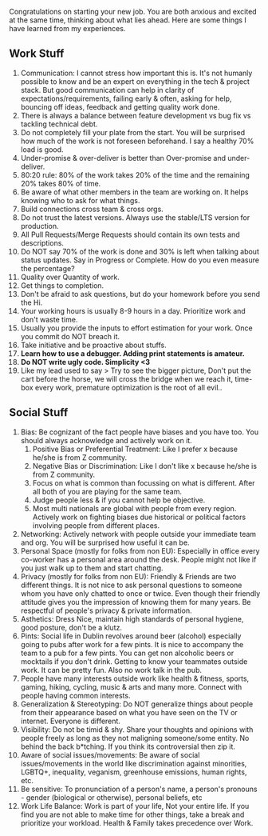 Congratulations on starting your new job. You are both anxious and excited at the same time, thinking about what lies ahead. Here are some things I have learned from my experiences.


## Work Stuff

1. Communication: I cannot stress how important this is. It's not humanly possible to know and be an expert on everything in the tech & project stack. But good communication can help in clarity of expectations/requirements, failing early & often, asking for help, bouncing off ideas, feedback and getting quality work done.
2. There is always a balance between feature development vs bug fix vs tackling technical debt.
3. Do not completely fill your plate from the start. You will be surprised how much of the work is not foreseen beforehand. I say a healthy 70% load is good.
4. Under-promise & over-deliver is better than Over-promise and under-deliver.
5. 80:20 rule: 80% of the work takes 20% of the time and the remaining 20% takes 80% of time.
6. Be aware of what other members in the team are working on. It helps knowing who to ask for what things.
7. Build connections cross team & cross orgs.
8. Do not trust the latest versions. Always use the stable/LTS version for production.
9. All Pull Requests/Merge Requests should contain its own tests and descriptions.
10. Do NOT say 70% of the work is done and 30% is left when talking about status updates. Say in Progress or Complete. How do you even measure the percentage? 
11. Quality over Quantity of work.
12. Get things to completion.
13. Don't be afraid to ask questions, but do your homework before you send the Hi.
14. Your working hours is usually 8-9 hours in a day. Prioritize work and don't waste time.
15. Usually you provide the inputs to effort estimation for your work. Once you commit do NOT breach it. 
16. Take initiative and be proactive about stuffs.
17. **Learn how to use a debugger. Adding print statements is amateur.**
18. **Do NOT write ugly code. Simplicity <3**
19. Like my lead used to say > Try to see the bigger picture, Don't put the cart before the horse, we will cross the bridge when we reach it, time-box every work, premature optimization is the root of all evil..

## Social Stuff

1. Bias: Be cognizant of the fact people have biases and you have too. You should always acknowledge and actively work on it.
    1. Positive Bias or Preferential Treatment: Like I prefer x because he/she is from Z community. 
    2. Negative Bias or Discrimination: Like I don't like x because he/she is from Z community.
    3. Focus on what is common than focussing on what is different. After all both of you are playing for the same team.
    4. Judge people less & if you cannot help be objective. 
    5. Most multi nationals are global with people from every region. Actively work on fighting biases due historical or political factors involving people from different places. 
2. Networking: Actively network with people outside your immediate team and org. You will be surprised how useful it can be.
3. Personal Space (mostly for folks from non EU): Especially in office every co-worker has a personal area around the desk. People might not like if you just walk up to them and start chatting.
4. Privacy (mostly for folks from non EU): Friendly & Friends are two different things. It is not nice to ask personal questions to someone whom you have only chatted to once or twice. Even though their friendly attitude gives you the impression of knowing them for many years. Be respectful of people's privacy & private information.
5. Asthetics: Dress Nice, maintain high standards of personal hygiene, good posture, don't be a klutz.
6. Pints: Social life in Dublin revolves around beer (alcohol) especially going to pubs after work for a few pints. It is nice to accompany the team to a pub for a few pints. You can get non alcoholic beers or mocktails if you don't drink. Getting to know your teammates outside work. It can be pretty fun. Also no work talk in the pub.
7. People have many interests outside work like health & fitness, sports, gaming, hiking, cycling, music & arts and many more. Connect with people having common interests. 
8. Generalization & Stereotyping: Do NOT generalize things about people from their appearance based on what you have seen on the TV or internet. Everyone is different.
9. Visibility: Do not be timid & shy. Share your thoughts and opinions with people freely as long as they not maligning someone/some entity. No behind the back b*tching. If you think its controversial then zip it.
10. Aware of social issues/movements: Be aware of social issues/movements in the world like discrimination against minorities, LGBTQ+, inequality, veganism, greenhouse emissions, human rights, etc. 
11. Be sensitive: To pronunciation of a person's name, a person's pronouns - gender (biological or otherwise), personal beliefs, etc
12. Work Life Balance: Work is part of your life, Not your entire life. If you find you are not able to make time for other things, take a break and prioritize your workload. Health & Family takes precedence over Work.